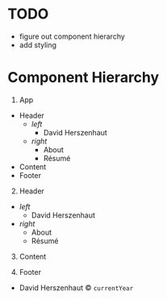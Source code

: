 # TODO
* figure out component hierarchy
* add styling

# Component Hierarchy
1. App
  * Header
    * *left*
      * David Herszenhaut
    * *right*
      * About
      * R&eacute;sum&eacute;
  * Content
  * Footer

2. Header
  * *left*
    * David Herszenhaut
  * *right*
    * About
    * R&eacute;sum&eacute;

3. Content

4. Footer
  * David Herszenhaut &copy; `currentYear`
